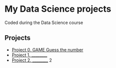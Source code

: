 # My Data Science projects

Coded during the Data Science course

## Projects
* [Project 0. GAME Guess the number](https://github.com/andrey-mat/data_science/tree/main/project_0)
* [Project 1. ________](___)
* [Project 2. ________](___)
2